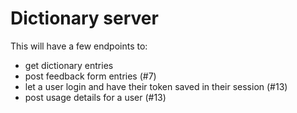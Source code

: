 # Dictionary server

This will have a few endpoints to:
- get dictionary entries
- post feedback form entries (#7)
- let a user login and have their token saved in their session (#13)
- post usage details for a user (#13)
